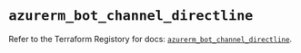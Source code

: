 # `azurerm_bot_channel_directline`

Refer to the Terraform Registory for docs: [`azurerm_bot_channel_directline`](https://www.terraform.io/docs/providers/azurerm/r/bot_channel_directline).
